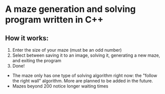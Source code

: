 # A maze generation and solving program written in C++

## How it works:
1. Enter the size of your maze (must be an odd number)
2. Select between saving it to an image, solving it, generating a new maze, and exiting the program
3. Done!

* The maze only has one type of solving algorithm right now: the "follow the right wall" algorithm. More are planned to be added in the future.
* Mazes beyond 200 notice longer waiting times
